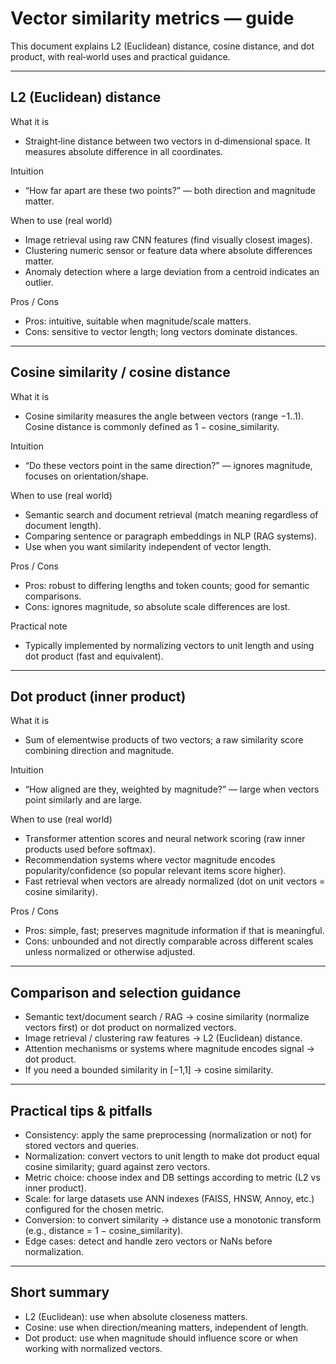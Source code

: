 
# Vector similarity metrics — guide

This document explains L2 (Euclidean) distance, cosine distance, and dot product, with real‑world uses and practical guidance.

---

## L2 (Euclidean) distance
What it is  
- Straight‑line distance between two vectors in d‑dimensional space. It measures absolute difference in all coordinates.

Intuition  
- “How far apart are these two points?” — both direction and magnitude matter.

When to use (real world)  
- Image retrieval using raw CNN features (find visually closest images).  
- Clustering numeric sensor or feature data where absolute differences matter.  
- Anomaly detection where a large deviation from a centroid indicates an outlier.

Pros / Cons  
- Pros: intuitive, suitable when magnitude/scale matters.  
- Cons: sensitive to vector length; long vectors dominate distances.

---

## Cosine similarity / cosine distance
What it is  
- Cosine similarity measures the angle between vectors (range −1..1). Cosine distance is commonly defined as 1 − cosine_similarity.

Intuition  
- “Do these vectors point in the same direction?” — ignores magnitude, focuses on orientation/shape.

When to use (real world)  
- Semantic search and document retrieval (match meaning regardless of document length).  
- Comparing sentence or paragraph embeddings in NLP (RAG systems).  
- Use when you want similarity independent of vector length.

Pros / Cons  
- Pros: robust to differing lengths and token counts; good for semantic comparisons.  
- Cons: ignores magnitude, so absolute scale differences are lost.

Practical note  
- Typically implemented by normalizing vectors to unit length and using dot product (fast and equivalent).

---

## Dot product (inner product)
What it is  
- Sum of elementwise products of two vectors; a raw similarity score combining direction and magnitude.

Intuition  
- “How aligned are they, weighted by magnitude?” — large when vectors point similarly and are large.

When to use (real world)  
- Transformer attention scores and neural network scoring (raw inner products used before softmax).  
- Recommendation systems where vector magnitude encodes popularity/confidence (so popular relevant items score higher).  
- Fast retrieval when vectors are already normalized (dot on unit vectors = cosine similarity).

Pros / Cons  
- Pros: simple, fast; preserves magnitude information if that is meaningful.  
- Cons: unbounded and not directly comparable across different scales unless normalized or otherwise adjusted.

---

## Comparison and selection guidance
- Semantic text/document search / RAG → cosine similarity (normalize vectors first) or dot product on normalized vectors.  
- Image retrieval / clustering raw features → L2 (Euclidean) distance.  
- Attention mechanisms or systems where magnitude encodes signal → dot product.  
- If you need a bounded similarity in [−1,1] → cosine similarity.

---

## Practical tips & pitfalls
- Consistency: apply the same preprocessing (normalization or not) for stored vectors and queries.  
- Normalization: convert vectors to unit length to make dot product equal cosine similarity; guard against zero vectors.  
- Metric choice: choose index and DB settings according to metric (L2 vs inner product).  
- Scale: for large datasets use ANN indexes (FAISS, HNSW, Annoy, etc.) configured for the chosen metric.  
- Conversion: to convert similarity → distance use a monotonic transform (e.g., distance = 1 − cosine_similarity).  
- Edge cases: detect and handle zero vectors or NaNs before normalization.

---

## Short summary
- L2 (Euclidean): use when absolute closeness matters.  
- Cosine: use when direction/meaning matters, independent of length.  
- Dot product: use when magnitude should influence score or when working with normalized vectors.

